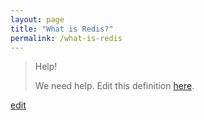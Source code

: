 ```yaml
---
layout: page
title: "What is Redis?"
permalink: /what-is-redis
---
```


> Help! 
> 
> We need help. Edit this definition <a href="https://github.com/and-digital/tech-definitions/blog/master/definitions/data/redis.md">here</a>.

<p class="edit-term"><a href="https://github.com/and-digital/tech-definitions/blog/master/definitions/data/redis.md">edit</a></p>
